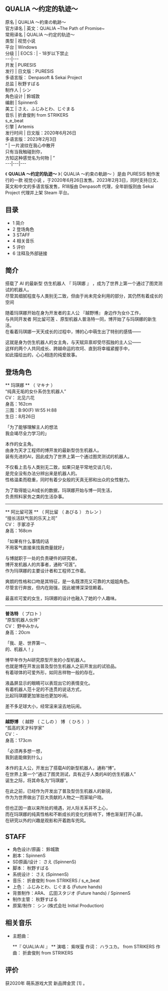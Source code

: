 QUALIA ～约定的轨迹～  
---  
原名  |  QUALIA ～約束の軌跡～   
官方译名  |  英文：QUALIA ~The Path of Promise~   
常用译名  |  QUALIA ～约定的轨迹～   
类型  |  视觉小说   
平台  |  Windows   
分级  |  |  EOCS  :  |  \- 18岁以下禁止   
---|---  
开发  |  PURESIS   
发行  |  日文版：PURESIS   
多语言版：  Denpasoft  & Sekai Project  
总监  |  秋野すばる   
制作人  |  シン   
角色设计  |  鈴城敦   
编剧  |  SpinnenS   
美工  |  さえ、ふじみとわ、じぐまる   
音乐  |  折倉俊則  from STRIKERS   
s_e_beat  
引擎  |  Artemis   
发行时间  |  日文版：2020年6月26日   
多语言版：2023年2月3日  
“  |  一片波纹在我心中散开    
只有当我触碰到你，  
方知这种感觉名为何物  |  ”   
---|---|---  
  
《 **QUALIA ～约定的轨迹～** 》（  QUALIA ～約束の軌跡～  ）是由  PURESIS  制作发行的一款  视觉小说
，于2020年6月26日发售。2023年2月3日，同时支持日文、英文和中文的多语言版发售，R18版由  Denpasoft  代理，全年龄版则由
Sekai Project  代理并上架  Steam  平台。

##  目录

  * 1  简介 
  * 2  登场角色 
  * 3  STAFF 
  * 4  相关音乐 
  * 5  评价 
  * 6  注释及外部链接 

##  简介

搭载了  AI  的最新型  仿生机器人  『  玛琪娜  』  ，成为了世界上第一个通过了图灵测试的机器人。  
尽管其细腻程度与人类别无二致，但由于尚未完全利用的部分，其仍然有着成长的空间  
  
随着玛琪娜开始在身为开发者的主人公  『越野博』  身边作为女仆工作，  
与共同开发者  阿比留可莲  、原型机器人普洛特一同，博开始了与玛琪娜的新生活。  
在看着玛琪娜一天天成长的过程中，博的心中萌生出了特别的感情——  
  
这就是身为仿生机器人的女主角，与天赋异禀却受尽孤独的主人公——  
这样的两个人共同成长、跨越命运的坎坷、直到将幸福紧握手中，  
如此描绘出的，心心相连的纯爱故事。

##  登场角色

** 玛琪娜  ** （  マキナ  ）  
“纯真无垢的女仆系仿生机器人”  
CV：  北见六花  
身高：162cm  
三围：B:90(F) W:55 H:88  
生日：8月26日  

「为了能够理解主人的想法  
我会竭尽全力学习的」

本作的女主角。  
由身为天才工程师的博开发的最新型仿生机器人。  
装有先进的AI，因此成为了世界上第一个通过图灵测试的机器人。  
  
不仅看上去与人类别无二致，如果只是平常地交谈几句，  
是完全没有办法分辨出来是机器人的。  
性格温柔而稳重，同时有着少女般的天真无邪和出众的女性魅力。  
  
为了取得能让AI成长的数据，玛琪娜开始与博一同生活，  
负责照料家务之类的生活杂事。

* * *

** 阿比留可莲  ** （  阿比留  （  あびる  ）  カレン  ）  
“擅长活跃气氛的乐天上司”  
CV：  手冢凉子  
身高：168cm  

「如果有什么事情的话  
不用客气直接来找我商量就好」

与博就职于一处的负责硬件的研究者。  
博开发机器人的共事者，通称“可莲”。  
作为玛琪娜的主要设计者和工程师工作着。  
  
爽朗的性格和口吻是其特征，是一名既漂亮又可靠的大姐姐角色。  
尽管言行奔放，但内在刚强，因此被博深深信赖着。  
  
最喜欢可爱的女生，玛琪娜的设计也融入了她的个人趣味。

* * *

**普洛特** （  プロト  ）  
“原型机器人伙伴”  
CV：  野中みかん  
身高：20cm  

「我、是、世界第一、  
的、机器人！」

博早年作为AI研究原型开发的小型机器人。  
也就是博在开发出普及型仿生机器人之前开发出的试验品。  
有着球体的可爱外形，如同吉祥物一般的存在。  
  
液晶屏显示的眼睛可以表现出它的表情变化。  
有着机器人范十足的不连贯的说话方式，  
比起玛琪娜更加笨拙也更加吵闹。  
  
差不多足球大小，经常滚来滚去地玩闹。

* * *

**越野博** （  越野  （  こしの  ）  博  （  ひろ  ）  ）  
“孤高的天才科学家”  
CV：-  
身高：173cm  

「必须再多想一想，  
我到底能做到什么」

本作的主人公，开发出了搭载AI的新型机器人，通称“博”。  
在世界上第一个“通过了图灵测试，具有近乎人类的AI的仿生机器人”  
诞生之际，将其命名为“玛琪娜”。  
  
在此之前，已经作为开发出了普及型仿生机器人的新锐，  
作为为世界做出了巨大贡献的人物之一而家喻户晓。  
  
但也正因一直以来所处的境遇，对人际关系并不上心，  
而在玛琪娜的纯真性格和不断成长的变化的影响下，博也渐渐打开心扉。  
在研究以外的兴趣是观影和开着跑车兜风。

  

##  STAFF

  * 角色设计/原画：  鈴城敦 
  * 剧本：SpinnenS 
  * SD原画/设计：  さえ  (SpinnenS) 
  * 脚本：  秋野すばる 
  * 系统设计：  さえ  (SpinnenS) 
  * 音乐：  折倉俊則  from STRIKERS / s_e_beat 
  * 上色：  ふじみとわ、じぐまる  (Future hands) 
  * 背景制作：ARA、  広田スタジオ  (Future hands) / SpinnenS 
  * 制作主管：  秋野すばる 
  * 原案/制作：  シン  (株式会社 Initial Production) 

##  相关音乐

  * 主题曲： 

     **『 QUALIA:AI  』 **
     演唱：  紫咲萤 
     作词：  ハラユカ。  from STRIKERS 
     作曲：  折倉俊則  from STRIKERS 

##  评价

获2020年  萌系游戏大赏  新品牌金赏  [1]  。